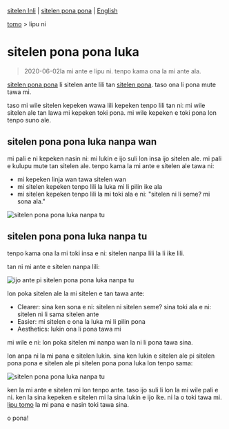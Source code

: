 [sitelen Inli](https://joelthomastr.github.io/tokipona/sitelen-pona-pona-luka_si) | [<span class="spp">sitelen pona pona</span>](https://joelthomastr.github.io/tokipona/sitelen-pona-pona-luka_spp) | [English](https://joelthomastr.github.io/tokipona/sitelen-pona-pona-luka_en)

[<span class="spp">tomo</span>](https://joelthomastr.github.io/tokipona/READMEspp) > <span class="spp">lipu ni</span>

# <span class="spp">sitelen pona pona luka</span>

> 2020-06-02<span class="spp">la mi ante e lipu ni. tenpo kama ona la mi ante ala.</span>

<span class="spp">[sitelen pona pona](https://jackhumbert.github.io/sitelen-pona-pona/) li sitelen ante lili tan [sitelen pona](http://tokipona.net/tp/janpije/hieroglyphs.php). taso ona li pona mute tawa mi.</span>

<span class="spp">taso mi wile sitelen kepeken wawa lili kepeken tenpo lili tan ni: mi wile sitelen ale tan lawa mi kepeken toki pona. mi wile kepeken e toki pona lon tenpo suno ale.</span>

## <span class="spp">sitelen pona pona luka nanpa wan</span>

<span class="spp">mi pali e ni kepeken nasin ni: mi lukin e ijo suli lon insa ijo sitelen ale. mi pali e kulupu mute tan sitelen ale. tenpo kama la mi ante e sitelen ale tawa ni:</span>
- <span class="spp">mi kepeken linja wan tawa sitelen wan</span>
- <span class="spp">mi sitelen kepeken tenpo lili la luka mi li pilin ike ala</span>
- <span class="spp">mi sitelen kepeken tenpo lili la mi toki ala e ni:</span> <span class="spp">"sitelen ni li seme? mi sona ala."</span>

![<span class="spp">sitelen pona pona luka nanpa tu</span>](https://joelthomastr.github.io/tokipona/sppl-v1.png)

## <span class="spp">sitelen pona pona luka nanpa tu</span>

<span class="spp">tenpo kama ona la mi toki insa e ni: sitelen nanpa lili la li ike lili.</span>

<span class="spp">tan ni mi ante e sitelen nanpa lili:</span>

![<span class="spp">ijo ante pi sitelen pona pona luka nanpa tu</span>](https://joelthomastr.github.io/tokipona/sppl-v2-differences.png)

<span class="spp">lon poka sitelen ale la mi sitelen e tan tawa ante:</span>
- Clearer: <span class="spp">sina ken sona e ni: sitelen ni sitelen seme? sina toki ala e ni: sitelen ni li sama sitelen ante</span>
- Easier: <span class="spp">mi sitelen e ona la luka mi li pilin pona</span>
- Aesthetics: <span class="spp">lukin ona li pona tawa mi</span>

<span class="spp">mi wile e ni: lon poka sitelen mi nanpa wan la ni li pona tawa sina.</span>

<span class="spp">lon anpa ni la mi pana e sitelen lukin. sina ken lukin e sitelen ale pi sitelen pona pona e sitelen ale pi sitelen pona pona luka lon tenpo sama:</span>

![<span class="spp">sitelen pona pona luka nanpa tu</span>](https://joelthomastr.github.io/tokipona/sppl-v2-basic.jpg)

<span class="spp">ken la mi ante e sitelen mi lon tenpo ante. taso ijo suli li lon la mi wile pali e ni. ken la sina kepeken e sitelen mi la sina lukin e ijo ike. ni la o toki tawa mi.  [lipu tomo](https://joelthomastr.github.io/tokipona/READMEspp) la mi pana e nasin toki tawa sina.</span>

<span class="spp">o pona!</span>
